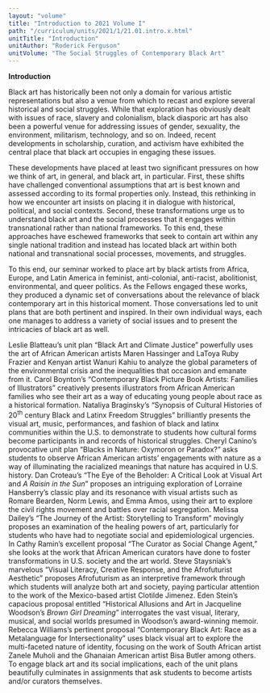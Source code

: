 ```yaml
---
layout: "volume"
title: "Introduction to 2021 Volume I"
path: "/curriculum/units/2021/1/21.01.intro.x.html"
unitTitle: "Introduction"
unitAuthor: "Roderick Ferguson"
unitVolume: "The Social Struggles of Contemporary Black Art"
---
```

<main>
	<p><strong>Introduction</strong></p>
<p>Black art has historically been not only a domain for various artistic representations but also a venue from which to recast and explore several historical and social struggles. While that exploration has obviously dealt with issues of race, slavery and colonialism, black diasporic art has also been a powerful venue for addressing issues of gender, sexuality, the environment, militarism, technology, and so on. Indeed, recent developments in scholarship, curation, and activism have exhibited the central place that black art occupies in engaging these issues.</p>
<p>These developments have placed at least two significant pressures on how we think of art, in general, and black art, in particular. First, these shifts have challenged conventional assumptions that art is best known and assessed according to its formal properties only. Instead, this rethinking in how we encounter art insists on placing it in dialogue with historical, political, and social contexts. Second, these transformations urge us to understand black art and the social processes that it engages within transnational rather than national frameworks. To this end, these approaches have eschewed frameworks that seek to contain art within any single national tradition and instead has located black art within both national and transnational social processes, movements, and struggles.</p>
<p>To this end, our seminar worked to place art by black artists from Africa, Europe, and Latin America in feminist, anti-colonial, anti-racist, abolitionist, environmental, and queer politics. As the Fellows engaged these works, they produced a dynamic set of conversations about the relevance of black contemporary art in this historical moment. Those conversations led to unit plans that are both pertinent and inspired. In their own individual ways, each one manages to address a variety of social issues and to present the intricacies of black art as well.</p>
<p>Leslie Blatteau&rsquo;s unit plan &ldquo;Black Art and Climate Justice&rdquo; powerfully uses the art of African American artists Maren Hassinger and LaToya Ruby Frazier and Kenyan artist Wanuri Kahiu to analyze the global parameters of the environmental crisis and the inequalities that occasion and emanate from it. Carol Boynton&rsquo;s &ldquo;Contemporary Black Picture Book Artists: Families of Illustrators&rdquo; creatively presents illustrators from African American families who see their art as a way of educating young people about race as a historical formation. Nataliya Braginsky&rsquo;s &ldquo;Synopsis of Cultural Histories of 20<sup>th</sup> century Black and Latinx Freedom Struggles&rdquo; brilliantly presents the visual art, music, performances, and fashion of black and latinx communities within the U.S. to demonstrate to students how cultural forms become participants in and records of historical struggles. Cheryl Canino&rsquo;s provocative unit plan &ldquo;Blacks in Nature: Oxymoron or Paradox?&rdquo; asks students to observe African American artists&rsquo; engagements with nature as a way of illuminating the racialized meanings that nature has acquired in U.S. history. Dan Croteau&rsquo;s &ldquo;The Eye of the Beholder: A Critical Look at Visual Art and <em>A Raisin in the Sun</em>&rdquo; proposes an intriguing exploration of Lorraine Hansberry&rsquo;s classic play and its resonance with visual artists such as Romare Bearden, Norm Lewis, and Emma Amos, using their art to explore the civil rights movement and battles over racial segregation. Melissa Dailey&rsquo;s &ldquo;The Journey of the Artist: Storytelling to Transform&rdquo; movingly proposes an examination of the healing powers of art, particularly for students who have had to negotiate social and epidemiological urgencies. In Cathy Ramin&rsquo;s excellent proposal &ldquo;The Curator as Social Change Agent,&rdquo; she looks at the work that African American curators have done to foster transformations in U.S. society and the art world. Steve Staysniak&rsquo;s marvelous &ldquo;Visual Literacy, Creative Response, and the Afrofuturist Aesthetic&rdquo; proposes Afrofuturism as an interpretive framework through which students will analyze both art and society, paying particular attention to the work of the Mexico-based artist Clotilde Jimenez. Eden Stein&rsquo;s capacious proposal entitled &ldquo;Historical Allusions and Art in Jacqueline Woodson&rsquo;s <em>Brown Girl Dreaming</em>&rdquo; interrogates the vast visual, literary, musical, and social worlds presumed in Woodson&rsquo;s award-winning memoir. Rebecca Williams&rsquo;s pertinent proposal &ldquo;Contemporary Black Art: Race as a Metalanguage for Intersectionality&rdquo; uses black visual art to explore the multi-faceted nature of identity, focusing on the work of South African artist Zanele Muholi and the Ghanaian American artist Bisa Butler among others. To engage black art and its social implications, each of the unit plans beautifully culminates in assignments that ask students to become artists and/or curators themselves.</p>
</main>
